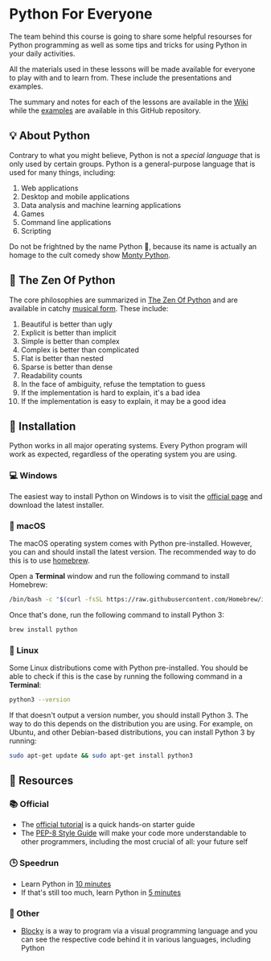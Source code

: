 # Python For Everyone

The team behind this course is going to share some helpful resourses for Python
programming as well as some tips and tricks for using Python in your daily
activities.

All the materials used in these lessons will be made available for everyone to
play with and to learn from. These include the presentations and examples.

The summary and notes for each of the lessons are available in the [Wiki][wiki]
while the [examples][examples] are available in this GitHub repository.

## 💡 About Python

Contrary to what you might believe, Python is not a _special language_ that is
only used by certain groups. Python is a general-purpose language that is used
for many things, including:

1. Web applications
1. Desktop and mobile applications
1. Data analysis and machine learning applications
1. Games
1. Command line applications
1. Scripting

Do not be frightned by the name Python 🐍, because its name is actually an
homage to the cult comedy show [Monty Python][why-python].

## 🙏 The Zen Of Python

The core philosophies are summarized in [The Zen Of Python][zen] and are
available in catchy [musical form][music]. These include:

1. Beautiful is better than ugly
1. Explicit is better than implicit
1. Simple is better than complex
1. Complex is better than complicated
1. Flat is better than nested
1. Sparse is better than dense
1. Readability counts
1. In the face of ambiguity, refuse the temptation to guess
1. If the implementation is hard to explain, it's a bad idea
1. If the implementation is easy to explain, it may be a good idea

## 🚀 Installation

Python works in all major operating systems. Every Python program will work as
expected, regardless of the operating system you are using.

### 💻 Windows

The easiest way to install Python on Windows is to visit the
[official page][official-page] and download the latest installer.

### 🍏 macOS

The macOS operating system comes with Python pre-installed. However, you can and
should install the latest version. The recommended way to do this is to use
[homebrew][homebrew].

Open a **Terminal** window and run the following command to install Homebrew:

```sh
/bin/bash -c "$(curl -fsSL https://raw.githubusercontent.com/Homebrew/install/HEAD/install.sh)"
```

Once that's done, run the following command to install Python 3:

```sh
brew install python
```

### 🐧 Linux

Some Linux distributions come with Python pre-installed. You should be able to
check if this is the case by running the following command in a **Terminal**:

```sh
python3 --version
```

If that doesn't output a version number, you should install Python 3. The way
to do this depends on the distribution you are using. For example, on Ubuntu,
and other Debian-based distributions, you can install Python 3 by running:

```sh
sudo apt-get update && sudo apt-get install python3
```

## 📜 Resources

### 📚 Official

- The [official tutorial][official-tutorial] is a quick hands-on starter guide
- The [PEP-8 Style Guide][style-guide] will make your code more understandable
  to other programmers, including the most crucial of all: your future self

### 🕒 Speedrun

- Learn Python in [10 minutes][10-minutes]
- If that's still too much, learn Python in [5 minutes][5-minutes]

### 👀 Other

- [Blocky][blocky] is a way to program via a visual programming language and you
  can see the respective code behind it in various languages, including Python

<!-- References -->

[10-minutes]: https://www.stavros.io/tutorials/python/
[5-minutes]: https://www.youtube.com/watch?v=I2wURDqiXdM
[blocky]: https://developers.google.com/blockly
[examples]: ./examples
[homebrew]: https://brew.sh/
[music]: https://www.youtube.com/watch?v=i6G6dmVJy74
[official-page]: https://www.python.org/
[official-tutorial]: https://docs.python.org/3/tutorial/
[style-guide]: https://www.python.org/dev/peps/pep-0008/
[why-python]: https://docs.python.org/3/faq/general.html#why-is-it-called-python
[wiki]: ./wiki
[zen]: https://en.wikipedia.org/wiki/Zen_of_Python
